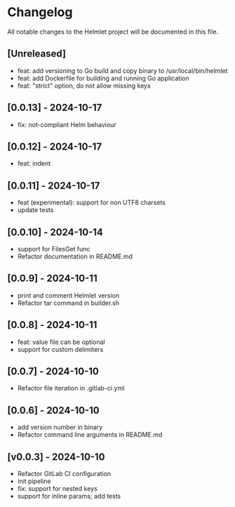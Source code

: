 # Changelog

All notable changes to the Helmlet project will be documented in this file.

## [Unreleased]
- feat: add versioning to Go build and copy binary to /usr/local/bin/helmlet
- feat: add Dockerfile for building and running Go application
- feat: "strict" option, do not allow missing keys

## [0.0.13] - 2024-10-17
- fix: not-compliant Helm behaviour

## [0.0.12] - 2024-10-17
- feat: indent

## [0.0.11] - 2024-10-17
- feat (experimental): support for non UTF8 charsets
- update tests

## [0.0.10] - 2024-10-14
- support for FilesGet func
- Refactor documentation in README.md

## [0.0.9] - 2024-10-11
- print and comment Helmlet version
- Refactor tar command in builder.sh

## [0.0.8] - 2024-10-11
- feat: value file can be optional
- support for custom delimiters

## [0.0.7] - 2024-10-10
- Refactor file iteration in .gitlab-ci.yml

## [0.0.6] - 2024-10-10
- add version number in binary
- Refactor command line arguments in README.md

## [v0.0.3] - 2024-10-10
- Refactor GitLab CI configuration
- init pipeline
- fix: support for nested keys
- support for inline params; add tests
